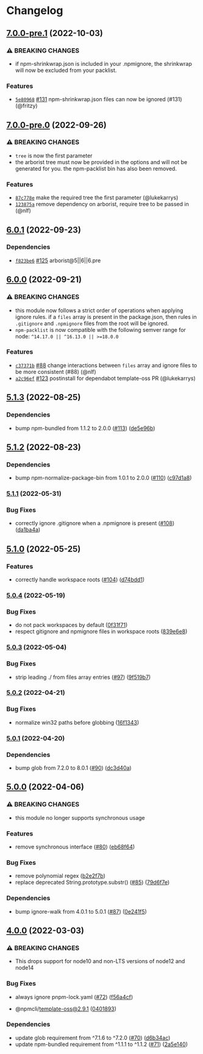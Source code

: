 # Changelog

## [7.0.0-pre.1](https://github.com/npm/npm-packlist/compare/v7.0.0-pre.0...v7.0.0-pre.1) (2022-10-03)

### ⚠️ BREAKING CHANGES

* if npm-shrinkwrap.json is included in your .npmignore, the shrinkwrap will now be excluded from your packlist.

### Features

* [`5e80968`](https://github.com/npm/npm-packlist/commit/5e8096883080d8d1650d4558fb62e34ce61d0dda) [#131](https://github.com/npm/npm-packlist/pull/131) npm-shrinkwrap.json files can now be ignored (#131) (@fritzy)

## [7.0.0-pre.0](https://github.com/npm/npm-packlist/compare/v6.0.1...v7.0.0-pre.0) (2022-09-26)

### ⚠️ BREAKING CHANGES

* `tree` is now the first parameter
* the arborist tree must now be provided in the options and will not be generated for you. the npm-packlist bin has also been removed.

### Features

* [`87c778e`](https://github.com/npm/npm-packlist/commit/87c778eb0f89101ff5ef4a488e614fb9e7773480) make the required tree the first parameter (@lukekarrys)
* [`123875a`](https://github.com/npm/npm-packlist/commit/123875a9db0d18c2ba91e9841ab8e15df3057e18) remove dependency on arborist, require tree to be passed in (@nlf)

## [6.0.1](https://github.com/npm/npm-packlist/compare/v6.0.0...v6.0.1) (2022-09-23)

### Dependencies

* [`f823be6`](https://github.com/npm/npm-packlist/commit/f823be6e9bc9239acbb8e8b6149f0a8b457a0d0a) [#125](https://github.com/npm/npm-packlist/pull/125) arborist@5||6||6.pre

## [6.0.0](https://github.com/npm/npm-packlist/compare/v5.1.3...v6.0.0) (2022-09-21)

### ⚠️ BREAKING CHANGES

* this module now follows a strict order of operations when applying ignore rules. if a `files` array is present in the package.json, then rules in `.gitignore` and `.npmignore` files from the root will be ignored.
* `npm-packlist` is now compatible with the following semver range for node: `^14.17.0 || ^16.13.0 || >=18.0.0`

### Features

* [`c37371b`](https://github.com/npm/npm-packlist/commit/c37371b060ee42ebaebf134f37471c8330fc4d27) [#88](https://github.com/npm/npm-packlist/pull/88) change interactions between `files` array and ignore files to be more consistent (#88) (@nlf)
* [`a2c96ef`](https://github.com/npm/npm-packlist/commit/a2c96effdadd1cee1d6b584b92a45a7d09b260cb) [#123](https://github.com/npm/npm-packlist/pull/123) postinstall for dependabot template-oss PR (@lukekarrys)

## [5.1.3](https://github.com/npm/npm-packlist/compare/v5.1.2...v5.1.3) (2022-08-25)


### Dependencies

* bump npm-bundled from 1.1.2 to 2.0.0 ([#113](https://github.com/npm/npm-packlist/issues/113)) ([de5e96b](https://github.com/npm/npm-packlist/commit/de5e96bbdd9ccf345104715fe3080c4d239b7f3b))

## [5.1.2](https://github.com/npm/npm-packlist/compare/v5.1.1...v5.1.2) (2022-08-23)


### Dependencies

* bump npm-normalize-package-bin from 1.0.1 to 2.0.0 ([#110](https://github.com/npm/npm-packlist/issues/110)) ([c97d1a8](https://github.com/npm/npm-packlist/commit/c97d1a8b0d61ed76422bd7da0adaa4285c2a1cb7))

### [5.1.1](https://github.com/npm/npm-packlist/compare/v5.1.0...v5.1.1) (2022-05-31)


### Bug Fixes

* correctly ignore .gitignore when a .npmignore is present ([#108](https://github.com/npm/npm-packlist/issues/108)) ([da1ba4a](https://github.com/npm/npm-packlist/commit/da1ba4a3051ea822d9625347e00c186677247a45))

## [5.1.0](https://github.com/npm/npm-packlist/compare/v5.0.4...v5.1.0) (2022-05-25)


### Features

* correctly handle workspace roots ([#104](https://github.com/npm/npm-packlist/issues/104)) ([d74bdd1](https://github.com/npm/npm-packlist/commit/d74bdd157ef6a701c9aeef902be9e0e51f388c98))

### [5.0.4](https://github.com/npm/npm-packlist/compare/v5.0.3...v5.0.4) (2022-05-19)


### Bug Fixes

* do not pack workspaces by default ([0f31f71](https://github.com/npm/npm-packlist/commit/0f31f71ab652c1bc9250bcb1603357ee7b4fbf28))
* respect gitignore and npmignore files in workspace roots ([839e6e8](https://github.com/npm/npm-packlist/commit/839e6e8b13dc8c5ec14fab79509649d081c3ef54))

### [5.0.3](https://github.com/npm/npm-packlist/compare/v5.0.2...v5.0.3) (2022-05-04)


### Bug Fixes

* strip leading ./ from files array entries ([#97](https://github.com/npm/npm-packlist/issues/97)) ([9f519b7](https://github.com/npm/npm-packlist/commit/9f519b7d38ee46e08dc77b3b730842a2ca0e7500))

### [5.0.2](https://github.com/npm/npm-packlist/compare/v5.0.1...v5.0.2) (2022-04-21)


### Bug Fixes

* normalize win32 paths before globbing ([16f1343](https://github.com/npm/npm-packlist/commit/16f13436ebe31144ea86e3d2c7f1f16022f82885))

### [5.0.1](https://github.com/npm/npm-packlist/compare/v5.0.0...v5.0.1) (2022-04-20)


### Dependencies

* bump glob from 7.2.0 to 8.0.1 ([#90](https://github.com/npm/npm-packlist/issues/90)) ([dc3d40a](https://github.com/npm/npm-packlist/commit/dc3d40a1b89019e5343f76c184cd2fbb296fdb27))

## [5.0.0](https://github.com/npm/npm-packlist/compare/v4.0.0...v5.0.0) (2022-04-06)


### ⚠ BREAKING CHANGES

* this module no longer supports synchronous usage

### Features

* remove synchronous interface ([#80](https://github.com/npm/npm-packlist/issues/80)) ([eb68f64](https://github.com/npm/npm-packlist/commit/eb68f64fe7d70d4776922246dd9cea5da6f1e21a))


### Bug Fixes

* remove polynomial regex ([b2e2f7b](https://github.com/npm/npm-packlist/commit/b2e2f7b9122b15c8f8041953aa07b5436232b903))
* replace deprecated String.prototype.substr() ([#85](https://github.com/npm/npm-packlist/issues/85)) ([79d6f7e](https://github.com/npm/npm-packlist/commit/79d6f7ebd5b881b3a3ec393769dd132a9a438778))


### Dependencies

* bump ignore-walk from 4.0.1 to 5.0.1 ([#87](https://github.com/npm/npm-packlist/issues/87)) ([0e241f5](https://github.com/npm/npm-packlist/commit/0e241f50e57b95274cd988e09763e205020c5b84))

## [4.0.0](https://www.github.com/npm/npm-packlist/compare/v3.0.0...v4.0.0) (2022-03-03)


### ⚠ BREAKING CHANGES

* This drops support for node10 and non-LTS versions of node12 and node14

### Bug Fixes

* always ignore pnpm-lock.yaml ([#72](https://www.github.com/npm/npm-packlist/issues/72)) ([f56a4cf](https://www.github.com/npm/npm-packlist/commit/f56a4cf77fbbb123f3c818777cf00555538e1c1c))


* @npmcli/template-oss@2.9.1 ([0401893](https://www.github.com/npm/npm-packlist/commit/04018939fc7ae6ceed1504a2fa4de44cfa049036))


### Dependencies

* update glob requirement from ^7.1.6 to ^7.2.0 ([#70](https://www.github.com/npm/npm-packlist/issues/70)) ([d6b34ac](https://www.github.com/npm/npm-packlist/commit/d6b34ac471215290f2198c5ad14c8eed8b203179))
* update npm-bundled requirement from ^1.1.1 to ^1.1.2 ([#71](https://www.github.com/npm/npm-packlist/issues/71)) ([2a5e140](https://www.github.com/npm/npm-packlist/commit/2a5e1402fb4617fc3791b2be405aa3bbb3181ff3))
